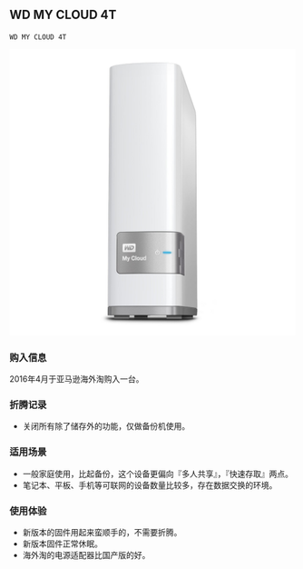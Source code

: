 ## WD MY CLOUD 4T

    WD MY CLOUD 4T

![WD MY CLOUD 4T](./assets/device/wd-my-cloud-4t.jpg)

### 购入信息

2016年4月于亚马逊海外淘购入一台。

### 折腾记录

- 关闭所有除了储存外的功能，仅做备份机使用。

### 适用场景

- 一般家庭使用，比起备份，这个设备更偏向『多人共享』，『快速存取』两点。
- 笔记本、平板、手机等可联网的设备数量比较多，存在数据交换的环境。

### 使用体验

- 新版本的固件用起来蛮顺手的，不需要折腾。
- 新版本固件正常休眠。
- 海外淘的电源适配器比国产版的好。